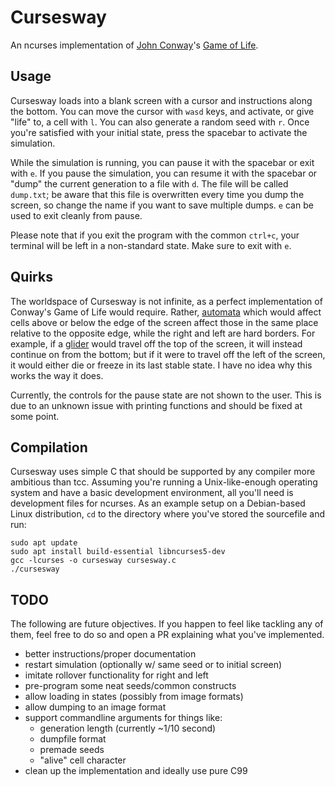 # Cursesway

An ncurses implementation of [John Conway](https://en.wikipedia.org/wiki/John_Horton_Conway)'s [Game of Life](https://en.wikipedia.org/wiki/Conway%27s_Game_of_Life).

## Usage

Cursesway loads into a blank screen with a cursor and instructions along the bottom. You can move the cursor with `wasd` keys, and activate, or give "life" to, a cell with `l`. You can also generate a random seed with `r`. Once you're satisfied with your initial state, press the spacebar to activate the simulation.

While the simulation is running, you can pause it with the spacebar or exit with `e`. If you pause the simulation, you can resume it with the spacebar or "dump" the current generation to a file with `d`. The file will be called `dump.txt`; be aware that this file is overwritten every time you dump the screen, so change the name if you want to save multiple dumps. `e` can be used to exit cleanly from pause.

Please note that if you exit the program with the common `ctrl+c`, your terminal will be left in a non-standard state. Make sure to exit with `e`.

## Quirks

The worldspace of Cursesway is not infinite, as a perfect implementation of Conway's Game of Life would require. Rather, [automata](https://en.wikipedia.org/wiki/Cellular_automaton) which would affect cells above or below the edge of the screen affect those in the same place relative to the opposite edge, while the right and left are hard borders. For example, if a [glider](https://en.wikipedia.org/wiki/Glider_(Conway%27s_Life)) would travel off the top of the screen, it will instead continue on from the bottom; but if it were to travel off the left of the screen, it would either die or freeze in its last stable state. I have no idea why this works the way it does.

Currently, the controls for the pause state are not shown to the user. This is due to an unknown issue with printing functions and should be fixed at some point.

## Compilation

Cursesway uses simple C that should be supported by any compiler more ambitious than tcc. Assuming you're running a Unix-like-enough operating system and have a basic development environment, all you'll need is development files for ncurses. As an example setup on a Debian-based Linux distribution, `cd` to the directory where you've stored the sourcefile and run:

```
sudo apt update
sudo apt install build-essential libncurses5-dev
gcc -lcurses -o cursesway cursesway.c
./cursesway
```

## TODO
The following are future objectives. If you happen to feel like tackling any of them, feel free to do so and open a PR explaining what you've implemented.

* better instructions/proper documentation
* restart simulation (optionally w/ same seed or to initial screen)
* imitate rollover functionality for right and left
* pre-program some neat seeds/common constructs
* allow loading in states (possibly from image formats)
* allow dumping to an image format
* support commandline arguments for things like:
    * generation length (currently ~1/10 second)
    * dumpfile format
    * premade seeds
    * "alive" cell character
* clean up the implementation and ideally use pure C99